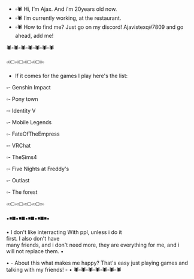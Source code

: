 - ▫️🕷️ Hi, I’m Ajax. And i'm 20years old now.
- ▫️🕷️ I’m currently working, at the restaurant.
- ▫️🕷️ How to find me? Just go on my discord! Ajavistexq#7809 and go ahead, add me!

 🕷️▫️🕷️▫️🕷️▫️🕷️▫️🕷️▫️🕷️▫️🕷️

▫️◽◻️▫️◽◻️▫️◽◻️▫️◽◻️◽▫️
- If it comes for the games I play here's the list: 

▫️- Genshin Impact

▫️- Pony town

▫️- Identity V

▫️- Mobile Legends

▫️- FateOfTheEmpress

▫️- VRChat

▫️- TheSims4

▫️- Five Nights at Freddy's

▫️- Outlast

▫️- The forest

▫️◽◻️▫️◽◻️▫️◽◻️▫️◽◻️◽▫️


▪️◾◼️▪️◾◼️▪️◾◼️▪️◾◼️◾▪️

• I don't like interracting 
 With ppl, unless i do it  
 first. I also don't have  
 many friends, and i don't 
 need more, they are everything 
 for me, and i             
 will not replace them.    •

 • - About this what makes me 
happy? That's easy just 
playing games and talking
with my friends! - •
 🕷️▫️🕷️▫️🕷️▫️🕷️▫️🕷️▫️🕷️▫️🕷️
